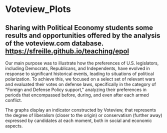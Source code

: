 # Voteview_Plots
 Sharing with Political Economy students some results and opportunities offered by the analysis of the voteview.com database. https://sfreille.github.io/teaching/epol
 ----------------------------------------------------------------------------------------------------------------------------
Our main purpose was to illustrate how the preferences of U.S. legislators, including Democrats, Republicans, and Independents, have evolved in response to significant historical events, leading to situations of political polarization. To achieve this, we focused on a select set of relevant wars and evaluated their votes on defense laws, specifically in the category of "Foreign and Defense Policy support," analyzing their preferences in periods that encompassed before, during, and even after each armed conflict. 

The graphs display an indicator constructed by Voteview, that represents the degree of liberalism (closer to the origin) or conservatism (further away) expressed by candidates at each moment, both in social and economic aspects.
